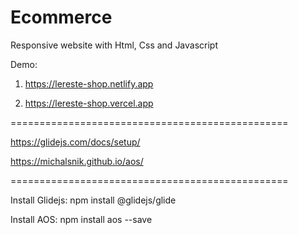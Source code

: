 # Ecommerce

Responsive website with Html, Css and Javascript

Demo: 

1) https://lereste-shop.netlify.app

2) https://lereste-shop.vercel.app

================================================

https://glidejs.com/docs/setup/

https://michalsnik.github.io/aos/

================================================

Install Glidejs: npm install @glidejs/glide

Install AOS: npm install aos --save
